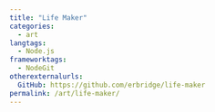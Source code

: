 ```yaml
---
title: "Life Maker"
categories:
  - art
langtags:
  - Node.js
frameworktags:
  - NodeGit
otherexternalurls:
  GitHub: https://github.com/erbridge/life-maker
permalink: /art/life-maker/
---
```


